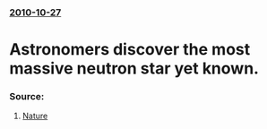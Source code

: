 ### [2010-10-27](/news/2010/10/27/index.md)

# Astronomers discover the most massive neutron star yet known. 




### Source:

1. [Nature](http://www.nature.com/news/2010/101027/full/news.2010.565.html)
